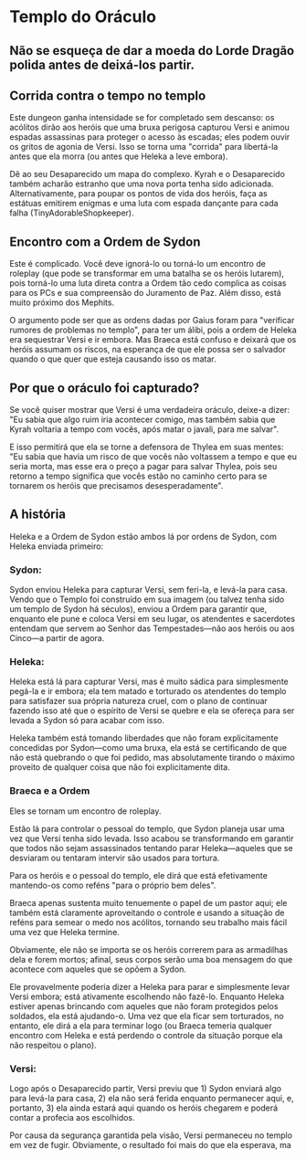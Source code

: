 
# Templo do Oráculo

## Não se esqueça de dar a moeda do Lorde Dragão polida antes de deixá-los partir.

## Corrida contra o tempo no templo

Este dungeon ganha intensidade se for completado sem descanso: os acólitos dirão aos heróis que uma bruxa perigosa capturou Versi e animou espadas assassinas para proteger o acesso às escadas; eles podem ouvir os gritos de agonia de Versi. Isso se torna uma "corrida" para libertá-la antes que ela morra (ou antes que Heleka a leve embora).

Dê ao seu Desaparecido um mapa do complexo. Kyrah e o Desaparecido também acharão estranho que uma nova porta tenha sido adicionada. Alternativamente, para poupar os pontos de vida dos heróis, faça as estátuas emitirem enigmas e uma luta com espada dançante para cada falha (TinyAdorableShopkeeper).

## Encontro com a Ordem de Sydon

Este é complicado. Você deve ignorá-lo ou torná-lo um encontro de roleplay (que pode se transformar em uma batalha se os heróis lutarem), pois torná-lo uma luta direta contra a Ordem tão cedo complica as coisas para os PCs e sua compreensão do Juramento de Paz. Além disso, está muito próximo dos Mephits.

O argumento pode ser que as ordens dadas por Gaius foram para "verificar rumores de problemas no templo", para ter um álibi, pois a ordem de Heleka era sequestrar Versi e ir embora. Mas Braeca está confuso e deixará que os heróis assumam os riscos, na esperança de que ele possa ser o salvador quando o que quer que esteja causando isso os matar.

## Por que o oráculo foi capturado?

Se você quiser mostrar que Versi é uma verdadeira oráculo, deixe-a dizer: "Eu sabia que algo ruim iria acontecer comigo, mas também sabia que Kyrah voltaria a tempo com vocês, após matar o javali, para me salvar".

E isso permitirá que ela se torne a defensora de Thylea em suas mentes: "Eu sabia que havia um risco de que vocês não voltassem a tempo e que eu seria morta, mas esse era o preço a pagar para salvar Thylea, pois seu retorno a tempo significa que vocês estão no caminho certo para se tornarem os heróis que precisamos desesperadamente".

## A história 
Heleka e a Ordem de Sydon estão ambos lá por ordens de Sydon, com Heleka enviada primeiro:

### Sydon:
Sydon enviou Heleka para capturar Versi, sem feri-la, e levá-la para casa. Vendo que o Templo foi construído em sua imagem (ou talvez tenha sido um templo de Sydon há séculos), enviou a Ordem para garantir que, enquanto ele pune e coloca Versi em seu lugar, os atendentes e sacerdotes entendam que servem ao Senhor das Tempestades—não aos heróis ou aos Cinco—a partir de agora.

### Heleka:
Heleka está lá para capturar Versi, mas é muito sádica para simplesmente pegá-la e ir embora; ela tem matado e torturado os atendentes do templo para satisfazer sua própria natureza cruel, com o plano de continuar fazendo isso até que o espírito de Versi se quebre e ela se ofereça para ser levada a Sydon só para acabar com isso.

Heleka também está tomando liberdades que não foram explicitamente concedidas por Sydon—como uma bruxa, ela está se certificando de que não está quebrando o que foi pedido, mas absolutamente tirando o máximo proveito de qualquer coisa que não foi explicitamente dita.

### Braeca e a Ordem

Eles se tornam um encontro de roleplay.

Estão lá para controlar o pessoal do templo, que Sydon planeja usar uma vez que Versi tenha sido levada. Isso acabou se transformando em garantir que todos não sejam assassinados tentando parar Heleka—aqueles que se desviaram ou tentaram intervir são usados para tortura.

Para os heróis e o pessoal do templo, ele dirá que está efetivamente mantendo-os como reféns "para o próprio bem deles".

Braeca apenas sustenta muito tenuemente o papel de um pastor aqui; ele também está claramente aproveitando o controle e usando a situação de reféns para semear o medo nos acólitos, tornando seu trabalho mais fácil uma vez que Heleka termine.

Obviamente, ele não se importa se os heróis correrem para as armadilhas dela e forem mortos; afinal, seus corpos serão uma boa mensagem do que acontece com aqueles que se opõem a Sydon.

Ele provavelmente poderia dizer a Heleka para parar e simplesmente levar Versi embora; está ativamente escolhendo não fazê-lo. Enquanto Heleka estiver apenas brincando com aqueles que não foram protegidos pelos soldados, ela está ajudando-o. Uma vez que ela ficar sem torturados, no entanto, ele dirá a ela para terminar logo (ou Braeca temeria qualquer encontro com Heleka e está perdendo o controle da situação porque ela não respeitou o plano).

### Versi:
Logo após o Desaparecido partir, Versi previu que 1) Sydon enviará algo para levá-la para casa, 2) ela não será ferida enquanto permanecer aqui, e, portanto, 3) ela ainda estará aqui quando os heróis chegarem e poderá contar a profecia aos escolhidos.

Por causa da segurança garantida pela visão, Versi permaneceu no templo em vez de fugir. Obviamente, o resultado foi mais do que ela esperava, ma

